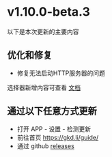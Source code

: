 # v1.10.0-beta.3

以下是本次更新的主要内容
## 优化和修复

- 修复无法启动HTTP服务器的问题

选择器新增内容可查看 [文档](https://gkd.li/guide/selector)

## 通过以下任意方式更新

- 打开 APP - 设置 - 检测更新
- 前往首页 <https://gkd.li/guide/>
- 通过 github [releases](https://github.com/gkd-kit/gkd/releases)
